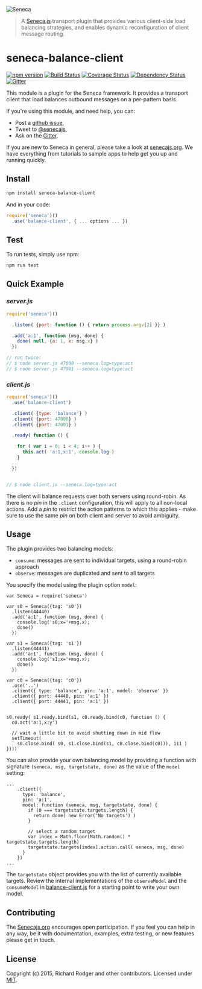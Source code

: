 ![Seneca](http://senecajs.org/files/assets/seneca-logo.png) 

> A [Seneca.js][] transport plugin that provides various client-side
load balancing strategies, and enables dynamic reconfiguration of
client message routing.

# seneca-balance-client
[![npm version][npm-badge]][npm-url]
[![Build Status][travis-badge]][travis-url]
[![Coverage Status][coveralls-badge]][coveralls-url]
[![Dependency Status][david-badge]][david-url]
[![Gitter][gitter-badge]][gitter-url]

This module is a plugin for the Seneca framework. It provides a
transport client that load balances outbound messages on a per-pattern basis.

If you're using this module, and need help, you can:

- Post a [github issue][],
- Tweet to [@senecajs][],
- Ask on the [Gitter][gitter-url].

If you are new to Seneca in general, please take a look at
[senecajs.org][]. We have everything from tutorials to sample apps to
help get you up and running quickly.


## Install

```sh
npm install seneca-balance-client
```

And in your code:

```js
require('seneca')()
  .use('balance-client', { ... options ... })
```

## Test
To run tests, simply use npm:

```sh
npm run test
```

## Quick Example

### _server.js_

```js
require('seneca')()

  .listen( {port: function () { return process.argv[2] }} )

  .add('a:1', function (msg, done) {
    done( null, {a: 1, x: msg.x} )
  })

// run twice:
// $ node server.js 47000 --seneca.log=type:act
// $ node server.js 47001 --seneca.log=type:act
```

### _client.js_

```js
require('seneca')()
  .use('balance-client')

  .client( {type: 'balance'} )
  .client( {port: 47000} )
  .client( {port: 47001} )

  .ready( function () {

    for ( var i = 0; i < 4; i++ ) {
      this.act( 'a:1,x:1', console.log )
    }

  })


// $ node client.js --seneca.log=type:act
```

The client will balance requests over both servers using
round-robin. As there is no _pin_ in the `.client` configuration, this
will apply to all non-local actions. Add a _pin_ to restrict the
action patterns to which this applies - make sure to use the same
_pin_ on both client and server to avoid ambiguity.

## Usage

The plugin provides two balancing models:

* `consume`: messages are sent to individual targets, using a round-robin approach
* `observe`: messages are duplicated and sent to all targets

You specify the model using the plugin option `model`:

```
var Seneca = require('seneca')

var s0 = Seneca({tag: 's0'})
  .listen(44440)
  .add('a:1', function (msg, done) {
    console.log('s0;x='+msg.x);
    done()
  })

var s1 = Seneca({tag: 's1'})
  .listen(44441)
  .add('a:1', function (msg, done) {
    console.log('s1;x='+msg.x);
    done()
  })

var c0 = Seneca({tag: 'c0'})
  .use('..')
  .client({ type: 'balance', pin: 'a:1', model: 'observe' })
  .client({ port: 44440, pin: 'a:1' })
  .client({ port: 44441, pin: 'a:1' })


s0.ready( s1.ready.bind(s1, c0.ready.bind(c0, function () {
  c0.act('a:1,x:y')

  // wait a little bit to avoid shutting down in mid flow
  setTimeout( 
    s0.close.bind( s0, s1.close.bind(s1, c0.close.bind(c0))), 111 )
})))
```

You can also provide your own balancing model by providing a function
with signature `(seneca, msg, targetstate, done)` as the value of the
`model` setting:

```
...
    .client({
      type: 'balance',
      pin: 'a:1',
      model: function (seneca, msg, targetstate, done) {
        if (0 === targetstate.targets.length) {
          return done( new Error('No targets') )
        }

        // select a random target
        var index = Math.floor(Math.random() * targetstate.targets.length)
        targetstate.targets[index].action.call( seneca, msg, done)
      }
    })
...
```

The `targetstate` object provides you with the list of currently
available targets.  Review the internal implementations of the
`observeModel` and the `consumeModel` in
[balance-client.js](https://github.com/rjrodger/seneca-balance-client/blob/master/balance-client.js)
for a starting point to write your own model.


## Contributing

The [Senecajs org][] encourages open participation. If you feel you
can help in any way, be it with documentation, examples, extra
testing, or new features please get in touch.

## License
Copyright (c) 2015, Richard Rodger and other contributors.
Licensed under [MIT][].

[MIT]: ./LICENSE
[npm-badge]: https://img.shields.io/npm/v/seneca-balance-client.svg
[npm-url]: https://npmjs.com/package/seneca-balance-client
[coveralls-badge]:https://coveralls.io/repos/rjrodger/seneca-balance-client/badge.svg?branch=master&service=github
[coveralls-url]: https://coveralls.io/github/rjrodger/seneca-balance-client?branch=master
[david-badge]: https://david-dm.org/rjrodger/seneca-balance-client.svg
[david-url]: https://david-dm.org/rjrodger/seneca-balance-client
[Senecajs org]: https://github.com/senecajs/
[Seneca.js]: https://www.npmjs.com/package/seneca
[@senecajs]: http://twitter.com/senecajs
[senecajs.org]: http://senecajs.org/
[travis-badge]: https://travis-ci.org/rjrodger/seneca-balance-client.svg
[travis-url]: https://travis-ci.org/rjrodger/seneca-balance-client
[gitter-badge]: https://badges.gitter.im/Join%20Chat.svg
[gitter-url]: https://gitter.im/rjrodger/seneca
[github issue]: https://github.com/rjrodger/seneca-balance-client/issues

